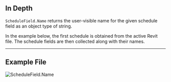 ## In Depth
`ScheduleField.Name` returns the user-visible name for the given schedule field as an object type of string.

In the example below, the first schedule is obtained from the active Revit file. The schedule fields are then collected along with their names.
___
## Example File

![ScheduleField.Name](./Revit.Schedules.ScheduleField.Name_img.jpg)
